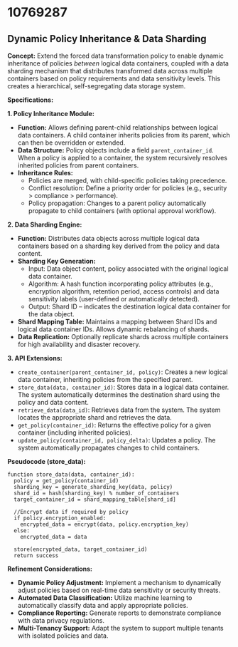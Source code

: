 # 10769287

## Dynamic Policy Inheritance & Data Sharding

**Concept:** Extend the forced data transformation policy to enable dynamic inheritance of policies *between* logical data containers, coupled with a data sharding mechanism that distributes transformed data across multiple containers based on policy requirements and data sensitivity levels. This creates a hierarchical, self-segregating data storage system.

**Specifications:**

**1. Policy Inheritance Module:**

*   **Function:**  Allows defining parent-child relationships between logical data containers.  A child container inherits policies from its parent, which can then be overridden or extended.
*   **Data Structure:**  Policy objects include a field `parent_container_id`.  When a policy is applied to a container, the system recursively resolves inherited policies from parent containers.
*   **Inheritance Rules:**
    *   Policies are merged, with child-specific policies taking precedence.
    *   Conflict resolution: Define a priority order for policies (e.g., security > compliance > performance).
    *   Policy propagation: Changes to a parent policy automatically propagate to child containers (with optional approval workflow).

**2. Data Sharding Engine:**

*   **Function:**  Distributes data objects across multiple logical data containers based on a sharding key derived from the policy and data content.
*   **Sharding Key Generation:**
    *   Input: Data object content, policy associated with the original logical data container.
    *   Algorithm:  A hash function incorporating policy attributes (e.g., encryption algorithm, retention period, access controls) and data sensitivity labels (user-defined or automatically detected).
    *   Output: Shard ID – indicates the destination logical data container for the data object.
*   **Shard Mapping Table:**  Maintains a mapping between Shard IDs and logical data container IDs.  Allows dynamic rebalancing of shards.
*   **Data Replication:**  Optionally replicate shards across multiple containers for high availability and disaster recovery.

**3.  API Extensions:**

*   `create_container(parent_container_id, policy)`: Creates a new logical data container, inheriting policies from the specified parent.
*   `store_data(data, container_id)`: Stores data in a logical data container. The system automatically determines the destination shard using the policy and data content.
*   `retrieve_data(data_id)`: Retrieves data from the system. The system locates the appropriate shard and retrieves the data.
*   `get_policy(container_id)`:  Returns the effective policy for a given container (including inherited policies).
*   `update_policy(container_id, policy_delta)`: Updates a policy. The system automatically propagates changes to child containers.

**Pseudocode (store_data):**

```
function store_data(data, container_id):
  policy = get_policy(container_id)
  sharding_key = generate_sharding_key(data, policy)
  shard_id = hash(sharding_key) % number_of_containers
  target_container_id = shard_mapping_table[shard_id]
  
  //Encrypt data if required by policy
  if policy.encryption_enabled:
    encrypted_data = encrypt(data, policy.encryption_key)
  else:
    encrypted_data = data

  store(encrypted_data, target_container_id)
  return success
```

**Refinement Considerations:**

*   **Dynamic Policy Adjustment:** Implement a mechanism to dynamically adjust policies based on real-time data sensitivity or security threats.
*   **Automated Data Classification:** Utilize machine learning to automatically classify data and apply appropriate policies.
*   **Compliance Reporting:** Generate reports to demonstrate compliance with data privacy regulations.
*   **Multi-Tenancy Support:** Adapt the system to support multiple tenants with isolated policies and data.